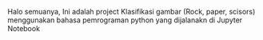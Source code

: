 Halo semuanya,
Ini adalah project Klasifikasi gambar (Rock, paper, scisors) menggunakan bahasa pemrograman python yang dijalanakn di Jupyter Notebook
